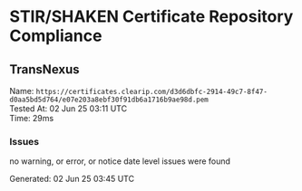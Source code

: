 # STIR/SHAKEN Certificate Repository Compliance

## TransNexus

Name: `https://certificates.clearip.com/d3d6dbfc-2914-49c7-8f47-d0aa5bd5d764/e07e203a8ebf30f91db6a1716b9ae98d.pem`\
Tested At: 02 Jun 25 03:11 UTC\
Time: 29ms

### Issues

no warning, or error, or notice date level issues were found

Generated: 02 Jun 25 03:45 UTC